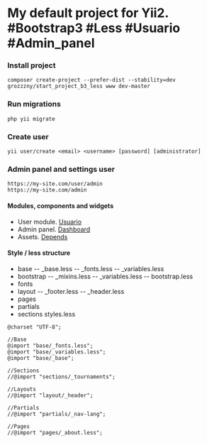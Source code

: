My default project for Yii2. #Bootstrap3 #Less #Usuario #Admin_panel
==============================

### Install project
```
composer create-project --prefer-dist --stability=dev grozzzny/start_project_b3_less www dev-master
```

### Run migrations
```
php yii migrate
```

### Create user
```
yii user/create <email> <username> [password] [administrator]
```

### Admin panel and settings user
```
https://my-site.com/user/admin
https://my-site.com/admin
```

#### Modules, components and widgets
- User module. [Usuario](https://yii2-usuario.readthedocs.io/en/latest/) 
- Admin panel. [Dashboard](https://github.com/grozzzny/admin) 
- Assets. [Depends](https://github.com/grozzzny/depends) 

#### Style / less structure
- base
-- _base.less
-- _fonts.less
-- _variables.less
- bootstrap
-- _mixins.less
-- _variables.less
-- bootstrap.less
- fonts
- layout
-- _footer.less
-- _header.less
- pages
- partials
- sections
styles.less
```
@charset "UTF-8";

//Base
@import "base/_fonts.less";
@import "base/_variables.less";
@import "base/_base";

//Sections
//@import "sections/_tournaments";

//Layouts
//@import "layout/_header";

//Partials
//@import "partials/_nav-lang";

//Pages
//@import "pages/_about.less";
```
